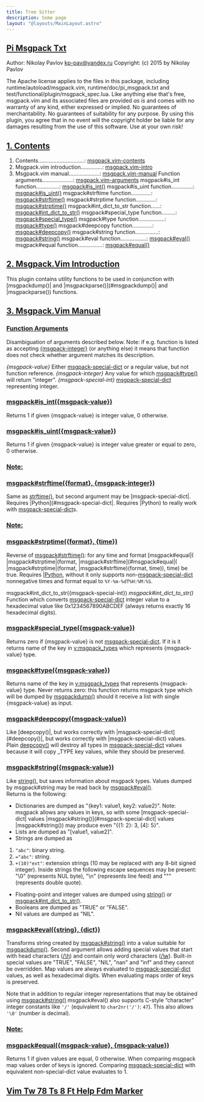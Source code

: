 ```yaml
---
title: Tree Sitter
description: Some page
layout: "@layouts/MainLayout.astro"
---
```



## <a id="msgpack utilities" class="section-title" href="#msgpack utilities"> Pi Msgpack Txt</a> 

Author:  Nikolay Pavlov <kp-pav@yandex.ru>
Copyright: (c) 2015 by Nikolay Pavlov

The Apache license applies to the files in this package, including 
runtime/autoload/msgpack.vim, runtime/doc/pi_msgpack.txt and 
test/functional/plugin/msgpack_spec.lua.  Like anything else that's free, 
msgpack.vim and its associated files are provided *as is* and comes with no 
warranty of any kind, either expressed or implied.  No guarantees of 
merchantability.  No guarantees of suitability for any purpose.  By using this 
plugin, you agree that in no event will the copyright holder be liable for any 
damages resulting from the use of this software. Use at your own risk!


## <a id="msgpack.vim-contents" class="section-title" href="#msgpack.vim-contents">1. Contents</a> 

1. Contents..............................: [msgpack.vim-contents](#msgpack.vim-contents)
2. Msgpack.vim introduction..............: [msgpack.vim-intro](#msgpack.vim-intro)
3. Msgpack.vim manual....................: [msgpack.vim-manual](#msgpack.vim-manual)
Function arguments....................: [msgpack.vim-arguments](#msgpack.vim-arguments)
msgpack#is_int function...............: [msgpack#is_int()](#msgpack#is_int())
msgpack#is_uint function..............: [msgpack#is_uint()](#msgpack#is_uint())
msgpack#strftime function.............: [msgpack#strftime()](#msgpack#strftime())
msgpack#strptime function.............: [msgpack#strptime()](#msgpack#strptime())
msgpack#int_dict_to_str function......: [msgpack#int_dict_to_str()](#msgpack#int_dict_to_str())
msgpack#special_type function.........: [msgpack#special_type()](#msgpack#special_type())
msgpack#type function.................: [msgpack#type()](#msgpack#type())
msgpack#deepcopy function.............: [msgpack#deepcopy()](#msgpack#deepcopy())
msgpack#string function...............: [msgpack#string()](#msgpack#string())
msgpack#eval function.................: [msgpack#eval()](#msgpack#eval())
msgpack#equal function................: [msgpack#equal()](#msgpack#equal())


## <a id="msgpack.vim-intro" class="section-title" href="#msgpack.vim-intro">2. Msgpack.Vim Introduction</a> 

This plugin contains utility functions to be used in conjunction with 
[msgpackdump()| and |msgpackparse()](#msgpackdump()| and |msgpackparse()) functions.


## <a id="msgpack.vim-manual" class="section-title" href="#msgpack.vim-manual">3. Msgpack.Vim Manual</a> 

### <a id="msgpack.vim-arguments" class="section-title" href="#msgpack.vim-arguments">Function Arguments</a>

Disambiguation of arguments described below.  Note: if e.g. function is listed 
as accepting [{msgpack-integer}](#{msgpack-integer}) (or anything else) it means that function 
does not check whether argument matches its description.

*{msgpack-value}*	Either [msgpack-special-dict](#msgpack-special-dict) or a regular value, but 
not function reference.
*{msgpack-integer}*	Any value for which [msgpack#type()](#msgpack#type()) will return 
"integer".
*{msgpack-special-int}*	[msgpack-special-dict](#msgpack-special-dict) representing integer.

### <a id="msgpack#is_int()" class="section-title" href="#msgpack#is_int()">msgpack#is_int({msgpack-value})</a>
Returns 1 if given {msgpack-value} is integer value, 0 otherwise.

### <a id="msgpack#is_uint()" class="section-title" href="#msgpack#is_uint()">msgpack#is_uint({msgpack-value})</a>
Returns 1 if given {msgpack-value} is integer value greater or equal 
to zero, 0 otherwise.

### <a id="msgpack#strftime" class="section-title" href="#msgpack#strftime">Note:</a>
### <a id="msgpack#strftime()" class="section-title" href="#msgpack#strftime()">msgpack#strftime({format}, {msgpack-integer})</a>
Same as [strftime()](#strftime()), but second argument may be 
[msgpack-special-dict|.  Requires |Python](#msgpack-special-dict|.  Requires |Python) to really work with
[msgpack-special-dict](#msgpack-special-dict)s.

### <a id="msgpack#strptime" class="section-title" href="#msgpack#strptime">Note:</a>
### <a id="msgpack#strptime()" class="section-title" href="#msgpack#strptime()">msgpack#strptime({format}, {time})</a>
Reverse of [msgpack#strftime()](#msgpack#strftime()): for any time and format 
[msgpack#equal|( |msgpack#strptime|(format, |msgpack#strftime](#msgpack#equal|( |msgpack#strptime|(format, |msgpack#strftime)(format, 
time)), time) be true.  Requires [|Python](#|Python), without it only supports
non-[msgpack-special-dict](#msgpack-special-dict) nonnegative times and format equal to
`%Y-%m-%dT%H:%M:%S`.

msgpack#int_dict_to_str({msgpack-special-int})	*msgpack#int_dict_to_str()*
Function which converts [msgpack-special-dict](#msgpack-special-dict) integer value to 
a hexadecimal value like 0x1234567890ABCDEF (always returns exactly 16 
hexadecimal digits).

### <a id="msgpack#special_type()" class="section-title" href="#msgpack#special_type()">msgpack#special_type({msgpack-value})</a>
Returns zero if {msgpack-value} is not [msgpack-special-dict](#msgpack-special-dict).  If it 
is it returns name of the key in [v:msgpack_types](#v:msgpack_types) which represents 
{msgpack-value} type.

### <a id="msgpack#type()" class="section-title" href="#msgpack#type()">msgpack#type({msgpack-value})</a>
Returns name of the key in [v:msgpack_types](#v:msgpack_types) that represents 
{msgpack-value} type.  Never returns zero: this function returns 
msgpack type which will be dumped by [msgpackdump()](#msgpackdump()) should it receive 
a list with single {msgpack-value} as input.

### <a id="msgpack#deepcopy()" class="section-title" href="#msgpack#deepcopy()">msgpack#deepcopy({msgpack-value})</a>
Like [deepcopy()|, but works correctly with |msgpack-special-dict](#deepcopy()|, but works correctly with |msgpack-special-dict) 
values.  Plain [deepcopy()](#deepcopy()) will destroy all types in 
[msgpack-special-dict](#msgpack-special-dict) values because it will copy _TYPE key values, 
while they should be preserved.

### <a id="msgpack#string()" class="section-title" href="#msgpack#string()">msgpack#string({msgpack-value})</a>
Like [string()](#string()), but saves information about msgpack types.  Values 
dumped by msgpack#string may be read back by [msgpack#eval()](#msgpack#eval()).  
Returns is the following:

- Dictionaries are dumped as "{key1: value1, key2: value2}". Note: 
msgpack allows any values in keys, so with some 
[msgpack-special-dict| values |msgpack#string()](#msgpack-special-dict| values |msgpack#string()) may produce even 
"{{1: 2}: 3, [4]: 5}".
- Lists are dumped as "[value1, value2]".
- Strings are dumped as
1. `"abc"`: binary string.
2. `="abc"`: string.
3. `+(10)"ext"`: extension strings (10 may be replaced with any 
8-bit signed integer).
Inside strings the following escape sequences may be present: "\0" 
(represents NUL byte), "\n" (represents line feed) and "\"" 
(represents double quote).
- Floating-point and integer values are dumped using [string()](#string()) or 
[msgpack#int_dict_to_str()](#msgpack#int_dict_to_str()).
- Booleans are dumped as "TRUE" or "FALSE".
- Nil values are dumped as "NIL".

### <a id="msgpack#eval()" class="section-title" href="#msgpack#eval()">msgpack#eval({string}, {dict})</a>
Transforms string created by [msgpack#string()](#msgpack#string()) into a value suitable 
for [msgpackdump()](#msgpackdump()).  Second argument allows adding special values 
that start with head characters ([/\h](#/\h)) and contain only word 
characters ([/\w](#/\w)).  Built-in special values are "TRUE", "FALSE", 
"NIL", "nan" and "inf" and they cannot be overridden.  Map values are 
always evaluated to [msgpack-special-dict](#msgpack-special-dict) values, as well as 
hexadecimal digits.  When evaluating maps order of keys is preserved.

Note that in addition to regular integer representations that may be 
obtained using [msgpack#string()](#msgpack#string()) msgpack#eval() also supports C-style 
“character” integer constants like `'/'` (equivalent to 
`char2nr('/')`: `47`). This also allows `'\0'` (number is decimal).

### <a id="msgpack#equal" class="section-title" href="#msgpack#equal">Note:</a>
### <a id="msgpack#equal()" class="section-title" href="#msgpack#equal()">msgpack#equal({msgpack-value}, {msgpack-value})</a>
Returns 1 if given values are equal, 0 otherwise.  When comparing 
msgpack map values order of keys is ignored.  Comparing 
[msgpack-special-dict](#msgpack-special-dict) with equivalent non-special-dict value 
evaluates to 1.


## <a id="" class="section-title" href="#">Vim Tw 78 Ts 8 Ft Help Fdm Marker</a> 



